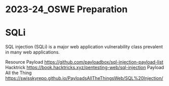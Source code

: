 # 2023-24_OSWE Preparation

# SQLi
SQL injection (SQLi) is a major web application vulnerability class prevalent in many web applications. 

Resource
Payload https://github.com/payloadbox/sql-injection-payload-list <br>
Hacktrick https://book.hacktricks.xyz/pentesting-web/sql-injection
Payload All the Thing https://swisskyrepo.github.io/PayloadsAllTheThingsWeb/SQL%20Injection/


